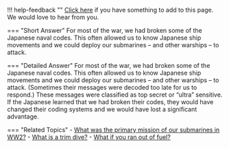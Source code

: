 !!! help-feedback ""
    [Click here](https://other.example.com/feedback) if you have something to add to this page. We would love to hear from you.

=== "Short Answer"
    For most of the war, we had broken some of the Japanese naval codes. This often allowed us to know Japanese ship movements and we could deploy our submarines – and other warships – to attack.

=== "Detailed Answer"
    For most of the war, we had broken some of the Japanese naval codes.  This often allowed us to know Japanese ship movements and we could deploy our submarines – and other warships – to attack.  (Sometimes their messages were decoded too late for us to respond.)  These messages were classified as top secret or “ultra” sensitive.  If the Japanese learned that we had broken their codes, they would have changed their coding systems and we would have lost a significant advantage.

=== "Related Topics"
    - [What was the primary mission of our submarines in WW2?](./what-was-the-primary-mission-of-our-submarines-in-ww2.md)
    - [What is a trim dive?](./what-is-a-trim-dive.md)
    - [What if you ran out of fuel?](./what-if-you-ran-out-of-fuel.md)
